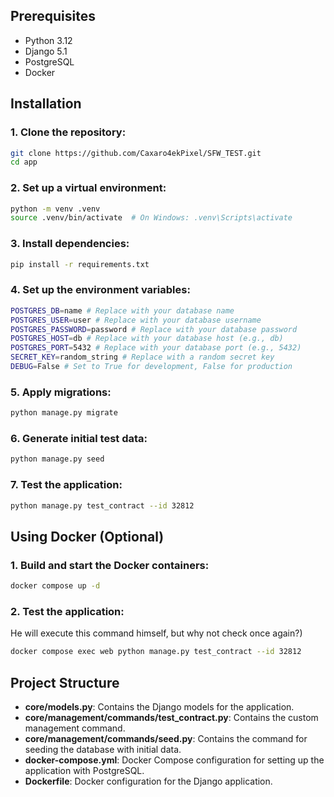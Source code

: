 ## Prerequisites

- Python 3.12
- Django 5.1
- PostgreSQL 
- Docker

## Installation

### 1. Clone the repository:

```bash
git clone https://github.com/Caxaro4ekPixel/SFW_TEST.git
cd app
```

### 2. Set up a virtual environment:

```bash
python -m venv .venv
source .venv/bin/activate  # On Windows: .venv\Scripts\activate

```

### 3. Install dependencies:

```bash
pip install -r requirements.txt
```

### 4. Set up the environment variables:

```bash
POSTGRES_DB=name # Replace with your database name
POSTGRES_USER=user # Replace with your database username
POSTGRES_PASSWORD=password # Replace with your database password
POSTGRES_HOST=db # Replace with your database host (e.g., db)
POSTGRES_PORT=5432 # Replace with your database port (e.g., 5432)
SECRET_KEY=random_string # Replace with a random secret key
DEBUG=False # Set to True for development, False for production
```

### 5. Apply migrations:

```bash
python manage.py migrate
```

### 6. Generate initial test data:

```bash
python manage.py seed
```

### 7. Test the application:

```bash
python manage.py test_contract --id 32812
```

## Using Docker (Optional)

### 1. Build and start the Docker containers:

```bash
docker compose up -d
```

### 2. Test the application:

He will execute this command himself, but why not check once again?)

```bash
docker compose exec web python manage.py test_contract --id 32812
```

## Project Structure

+ **core/models.py**: Contains the Django models for the application.
+ **core/management/commands/test_contract.py**: Contains the custom management command.
+ **core/management/commands/seed.py**: Contains the command for seeding the database with initial data.
+ **docker-compose.yml**: Docker Compose configuration for setting up the application with PostgreSQL.
+ **Dockerfile**: Docker configuration for the Django application.
